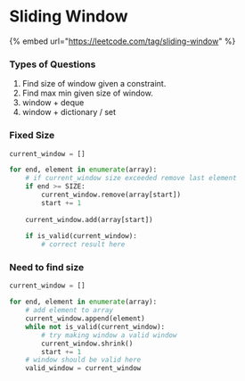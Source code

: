 # Sliding Window

{% embed url="https://leetcode.com/tag/sliding-window" %}

### Types of Questions

1. Find size of window given a constraint.
2. Find max min given size of window.
3. window + deque
4. window + dictionary / set&#x20;

### Fixed Size

```python
current_window = []

for end, element in enumerate(array):
    # if current_window size exceeded remove last element
    if end >= SIZE:
        current_window.remove(array[start])
        start += 1
    
    current_window.add(array[start])
    
    if is_valid(current_window):
        # correct result here
```

### Need to find size

```python
current_window = []

for end, element in enumerate(array):
    # add element to array
    current_window.append(element)
    while not is_valid(current_window):
        # try making window a valid window
        current_window.shrink()
        start += 1
    # window should be valid here
    valid_window = current_window
```
